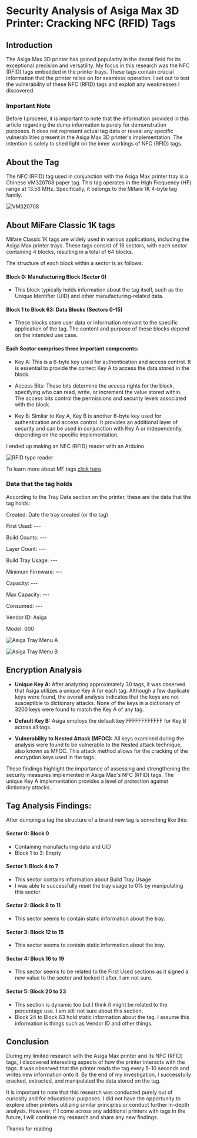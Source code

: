 # Security Analysis of Asiga Max 3D Printer: Cracking NFC (RFID) Tags

## Introduction
The Asiga Max 3D printer has gained popularity in the dental field for its exceptional precision and versatility. My focus in this research was the NFC (RFID) tags embedded in the printer trays. These tags contain crucial information that the printer relies on for seamless operation. I set out to test the vulnerability of these NFC (RFID) tags and exploit any weaknesses I discovered.

### Important Note
Before I proceed, it is important to note that the information provided in this article regarding the dump information is purely for demonstration purposes. It does not represent actual tag data or reveal any specific vulnerabilities present in the Asiga Max 3D printer's implementation. The intention is solely to shed light on the inner workings of NFC (RFID) tags.

## About the Tag

The NFC (RFID) tag used in conjunction with the Asiga Max printer tray is a Chinese VM320708 paper tag. This tag operates in the High Frequency (HF) range at 13.56 MHz. Specifically, it belongs to the Mifare 1K 4-byte tag family.

![VM320708](https://i.imgur.com/DcwnnsJ.png)

## About MiFare Classic 1K tags

Mifare Classic 1K tags are widely used in various applications, including the Asiga Max printer trays. These tags consist of 16 sectors, with each sector containing 4 blocks, resulting in a total of 64 blocks.

The structure of each block within a sector is as follows:

#### Block 0: Manufacturing Block (Sector 0)

- This block typically holds information about the tag itself, such as the Unique Identifier (UID) and other manufacturing-related data.

#### Block 1 to Block 63: Data Blocks (Sectors 0-15)

- These blocks store user data or information relevant to the specific application of the tag. The content and purpose of these blocks depend on the intended use case.

#### Each Sector comprises three important components:

- Key A: This is a 6-byte key used for authentication and access control. It is essential to provide the correct Key A to access the data stored in the block.

- Access Bits: These bits determine the access rights for the block, specifying who can read, write, or increment the value stored within. The access bits control the permissions and security levels associated with the block.

- Key B: Similar to Key A, Key B is another 6-byte key used for authentication and access control. It provides an additional layer of security and can be used in conjunction with Key A or independently, depending on the specific implementation.

I ended up making an NFC (RFID) reader with an Arduino

![RFID type reader](https://i.imgur.com/bmmiIMd.jpg)

To learn more about MF tags [click here](https://www.youtube.com/watch?v=RoiETfo_S4A).

### Data that the tag holds

According to the Tray Data section on the printer, these are the data that the tag holds:

Created: Date the tray created (or the tag)

First Used: ---

Build Counts: ---

Layer Count: ---

Build Tray Usage: ---

Minimum Firmware: ---

Capacity: ---

Max Capacity: --- 

Consumed: ---

Vendor ID: Asiga

Model: 000

![Asiga Tray Menu A](https://i.imgur.com/myg1b1s.jpg)

![Asiga Tray Menu B](https://i.imgur.com/ACXr2Jf.jpg)

## Encryption Analysis

- **Unique Key A:** After analyzing approximately 30 tags, it was observed that Asiga utilizes a unique Key A for each tag. Although a few duplicate keys were found, the overall analysis indicates that the keys are not susceptible to dictionary attacks. None of the keys in a dictionary of 3200 keys were found to match the Key A of any tag.

- **Default Key B:** Asiga employs the default key FFFFFFFFFFFF for Key B across all tags.

- **Vulnerability to Nested Attack (MFOC):** All keys examined during the analysis were found to be vulnerable to the Nested attack technique, also known as MFOC. This attack method allows for the cracking of the encryption keys used in the tags.

These findings highlight the importance of assessing and strengthening the security measures implemented in Asiga Max's NFC (RFID) tags. The unique Key A implementation provides a level of protection against dictionary attacks.

## Tag Analysis Findings:

After dumping a tag the structure of a brand new tag is something like this:


#### Sector 0: Block 0
- Containing manufacturing data and UID
- Block 1 to 3: Empty


#### Sector 1: Block 4 to 7
- This sector contains information about Build Tray Usage
- I was able to successfully reset the tray usage to 0% by manipulating this sector



#### Sector 2: Block 8 to 11
- This sector seems to contain static information about the tray.



#### Sector 3: Block 12 to 15
- This sector seems to contain static information about the tray.



#### Sector 4: Block 16 to 19
- This sector seems to be related to the First Used sections as it signed a new value to the sector and locked it after. I am not sure.



#### Sector 5: Block 20 to 23

- This section is dynamic too but I think it might be related to the percentage use. I am still not sure about this section.
- Block 24 to Block 63 hold static information about the tag. I assume this information is things such as Vendor ID and other things.



## Conclusion
During my limited research with the Asiga Max printer and its NFC (RFID) tags, I discovered interesting aspects of how the printer interacts with the tags. It was observed that the printer reads the tag every 5-10 seconds and writes new information onto it. By the end of my investigation, I successfully cracked, extracted, and manipulated the data stored on the tag.

It is important to note that this research was conducted purely out of curiosity and for educational purposes. I did not have the opportunity to explore other printers utilizing similar principles or conduct further in-depth analysis. However, if I come across any additional printers with tags in the future, I will continue my research and share any new findings.

Thanks for reading
